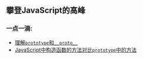 ## 攀登JavaScript的高峰

### 一点一滴:
+ [理解`prototype`和`__proto__`](points/understand-prototype-__proto__.md)
+ [JavaScript中构造函数的方法对比`prototype`中的方法](points/methods-within-constructor-vs-prototype-in-javascript.md)